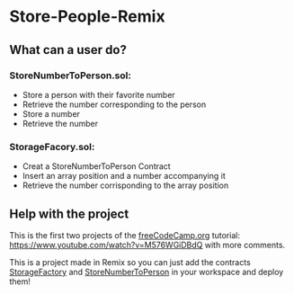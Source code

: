 # Store-People-Remix

## What can a user do?
### StoreNumberToPerson.sol:
- Store a person with their favorite number
- Retrieve the number corresponding to the person
- Store a number
- Retrieve the number

### StorageFacory.sol:
- Creat a StoreNumberToPerson Contract
- Insert an array position and a number accompanying it
- Retrieve the number corrisponding to the array position

## Help with the project
This is the first two projects of the <a href="https://www.youtube.com/c/Freecodecamp">freeCodeCamp.org</a> tutorial: https://www.youtube.com/watch?v=M576WGiDBdQ with more comments.

This is a project made in Remix so you can just add the contracts <a href="https://github.com/K-Konstantinidis/Store-People-Remix/blob/master/contracts/StorageFactory.sol">StorageFactory</a> 
and <a href="https://github.com/K-Konstantinidis/Store-People-Remix/blob/master/contracts/StoreNumberToPerson.sol">StoreNumberToPerson</a> in your workspace and deploy them!
